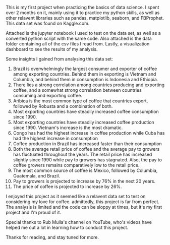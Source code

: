 This is my first project when practicing the basics of data science. I spent over 2 months on it, mainly using it to practice my python skills, as well as other relavent libraries such as pandas, matplotlib, seaborn, and FBProphet. This data set was found on Kaggle.com.

Attached is the jupyter notebook I used to test on the data set, as well as a converted python script with the same code. Also attached is the data folder containing all of the csv files I read from. Lastly, a visualization dashboard to see the results of my analysis. 

Some insights I gained from analysing this data set:
1. Brazil is overwhelmingly the largest consumer and exporter of coffee among exporting countries. Behind them in exporting is Vietnam and Columbia, and behind them in consumption is Indonesia and Ethiopia.
2. There lies a strong correlation among countries producing and exporting coffee, and a somewhat strong correlation between countries consuming and exporting coffee.
3. Aribica is the most common type of coffee that countries export, followed by Robusta and a combination of both.
4. Most exporting countries have steadily increased coffee consumption since 1990.
5. Most exporting countries have steadily increased coffee production since 1990. Vietnam's increase is the most dramatic.
6. Congo has had the highest increase in coffee production while Cuba has had the highest increase in consumption
7. Coffee production in Brazil has increased faster than their consumption
8. Both the average retail price of coffee and the average pay to growers has fluctuated throughout the years. The retail price has increased slightly since 1990 while pay to growers has stagnated. Also, the pay to coffee growers remains comparatively low to the retail price.
9. The most common source of coffee is Mexico, followed by Columbia, Guatemala, and Brazil.
10. Pay to growers is projected to increase by 76% in the next 20 years.
11. The price of coffee is projected to increase by 26%.

I enjoyed this project as it seemed like a relavent data set to test on considering my love for coffee. admittedly, this project is far from perfect. The analysis is limited and the code can be sloppy at times, but it's my first project and I'm proud of it.

Special thanks to Rub Mulla's channel on YouTube, who's videos have helped me out a lot in learning how to conduct this project.

Thanks for reading, and stay tuned for more.
